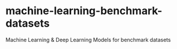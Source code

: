 # machine-learning-benchmark-datasets
Machine Learning &amp; Deep Learning Models for benchmark datasets
